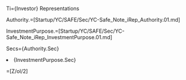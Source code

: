 Ti={Investor} Representations

Authority.=[Startup/YC/SAFE/Sec/YC-Safe_Note_iRep_Authority.01.md]

InvestmentPurpose.=[Startup/YC/SAFE/Sec/YC-Safe_Note_iRep_InvestmentPurpose.01.md]

Secs={Authority.Sec}<li>{InvestmentPurpose.Sec}

=[Z/ol/2]
